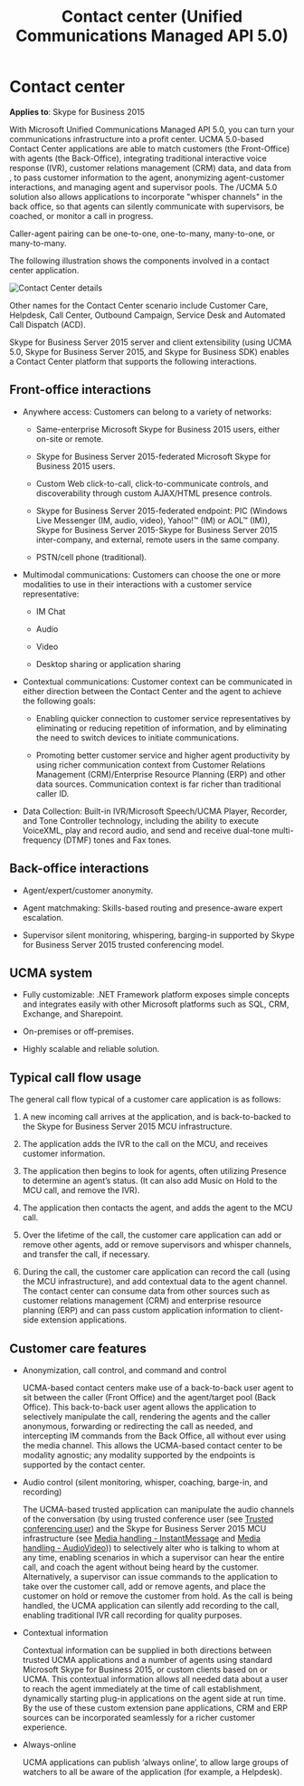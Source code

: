 ﻿---
title: Contact center (Unified Communications Managed API 5.0)
description: Discusses front-office interactions, back-office interactions, UCMA system, typical call flow usage, customer care features.
TOCTitle: Contact center
ms:assetid: 68d51b20-9fd5-4b24-b3f7-23b81168536e
ms:mtpsurl: https://msdn.microsoft.com/library/Dn465935(v=office.16)
ms:contentKeyID: 65239779
ms.date: 07/27/2015
mtps_version: v=office.16
---

# Contact center


**Applies to**: Skype for Business 2015



With Microsoft Unified Communications Managed API 5.0, you can turn your communications infrastructure into a profit center. UCMA 5.0-based Contact Center applications are able to match customers (the Front-Office) with agents (the Back-Office), integrating traditional interactive voice response (IVR), customer relations management (CRM) data, and data from , to pass customer information to the agent, anonymizing agent-customer interactions, and managing agent and supervisor pools. The /UCMA 5.0 solution also allows applications to incorporate "whisper channels" in the back office, so that agents can silently communicate with supervisors, be coached, or monitor a call in progress.

Caller-agent pairing can be one-to-one, one-to-many, many-to-one, or many-to-many.

The following illustration shows the components involved in a contact center application.

![Contact Center details](images/Dn465935.UCMA-ContactCenter2(Office.16).png "Contact Center details")

Other names for the Contact Center scenario include Customer Care, Helpdesk, Call Center, Outbound Campaign, Service Desk and Automated Call Dispatch (ACD).

Skype for Business Server 2015 server and client extensibility (using UCMA 5.0, Skype for Business Server 2015, and Skype for Business SDK) enables a Contact Center platform that supports the following interactions.

## Front-office interactions

  - Anywhere access: Customers can belong to a variety of networks:
    
      - Same-enterprise Microsoft Skype for Business 2015 users, either on-site or remote.
    
      - Skype for Business Server 2015-federated Microsoft Skype for Business 2015 users.
    
      - Custom Web click-to-call, click-to-communicate controls, and discoverability through custom AJAX/HTML presence controls.
    
      - Skype for Business Server 2015-federated endpoint: PIC (Windows Live Messenger (IM, audio, video), Yahoo\!™ (IM) or AOL™ (IM)), Skype for Business Server 2015-Skype for Business Server 2015 inter-company, and external, remote users in the same company.
    
      - PSTN/cell phone (traditional).

  - Multimodal communications: Customers can choose the one or more modalities to use in their interactions with a customer service representative:
    
      - IM Chat
    
      - Audio
    
      - Video
    
      - Desktop sharing or application sharing

  - Contextual communications: Customer context can be communicated in either direction between the Contact Center and the agent to achieve the following goals:
    
      - Enabling quicker connection to customer service representatives by eliminating or reducing repetition of information, and by eliminating the need to switch devices to initiate communications.
    
      - Promoting better customer service and higher agent productivity by using richer communication context from Customer Relations Management (CRM)/Enterprise Resource Planning (ERP) and other data sources. Communication context is far richer than traditional caller ID.

  - Data Collection: Built-in IVR/Microsoft Speech/UCMA Player, Recorder, and Tone Controller technology, including the ability to execute VoiceXML, play and record audio, and send and receive dual-tone multi-frequency (DTMF) tones and Fax tones.

## Back-office interactions

  - Agent/expert/customer anonymity.

  - Agent matchmaking: Skills-based routing and presence-aware expert escalation.

  - Supervisor silent monitoring, whispering, barging-in supported by Skype for Business Server 2015 trusted conferencing model.

## UCMA system

  - Fully customizable: .NET Framework platform exposes simple concepts and integrates easily with other Microsoft platforms such as SQL, CRM, Exchange, and Sharepoint.

  - On-premises or off-premises.

  - Highly scalable and reliable solution.

## Typical call flow usage

The general call flow typical of a customer care application is as follows:

1.  A new incoming call arrives at the application, and is back-to-backed to the Skype for Business Server 2015 MCU infrastructure.

2.  The application adds the IVR to the call on the MCU, and receives customer information.

3.  The application then begins to look for agents, often utilizing Presence to determine an agent’s status. (It can also add Music on Hold to the MCU call, and remove the IVR).

4.  The application then contacts the agent, and adds the agent to the MCU call.

5.  Over the lifetime of the call, the customer care application can add or remove other agents, add or remove supervisors and whisper channels, and transfer the call, if necessary.

6.  During the call, the customer care application can record the call (using the MCU infrastructure), and add contextual data to the agent channel. The contact center can consume data from other sources such as customer relations management (CRM) and enterprise resource planning (ERP) and can pass custom application information to client-side extension applications.

## Customer care features

  - Anonymization, call control, and command and control
    
    UCMA-based contact centers make use of a back-to-back user agent to sit between the caller (Front Office) and the agent/target pool (Back Office). This back-to-back user agent allows the application to selectively manipulate the call, rendering the agents and the caller anonymous, forwarding or redirecting the call as needed, and intercepting IM commands from the Back Office, all without ever using the media channel. This allows the UCMA-based contact center to be modality agnostic; any modality supported by the endpoints is supported by the contact center.

  - Audio control (silent monitoring, whisper, coaching, barge-in, and recording)
    
    The UCMA-based trusted application can manipulate the audio channels of the conversation (by using trusted conference user (see [Trusted conferencing user](trusted-conferencing-user.md)) and the Skype for Business Server 2015 MCU infrastructure (see [Media handling - InstantMessage](media-handling-instantmessage.md) and [Media handling - AudioVideo](media-handling-audiovideo.md))) to selectively alter who is talking to whom at any time, enabling scenarios in which a supervisor can hear the entire call, and coach the agent without being heard by the customer. Alternatively, a supervisor can issue commands to the application to take over the customer call, add or remove agents, and place the customer on hold or remove the customer from hold. As the call is being handled, the UCMA application can silently add recording to the call, enabling traditional IVR call recording for quality purposes.

  - Contextual information
    
    Contextual information can be supplied in both directions between trusted UCMA applications and a number of agents using standard Microsoft Skype for Business 2015, or custom clients based on or UCMA. This contextual information allows all needed data about a user to reach the agent immediately at the time of call establishment, dynamically starting plug-in applications on the agent side at run time. By the use of these custom extension pane applications, CRM and ERP sources can be incorporated seamlessly for a richer customer experience.

  - Always-online
    
    UCMA applications can publish ‘always online’, to allow large groups of watchers to all be aware of the application (for example, a Helpdesk).

